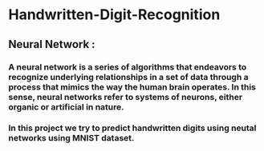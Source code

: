 # Handwritten-Digit-Recognition

## Neural Network :
### A neural network is a series of algorithms that endeavors to recognize underlying relationships in a set of data through a process that mimics the way the human brain operates. In this sense, neural networks refer to systems of neurons, either organic or artificial in nature.

### In this project we try to predict handwritten digits using neutal networks using MNIST dataset. 
